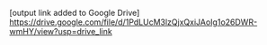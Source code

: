 [output link added to Google Drive]
https://drive.google.com/file/d/1PdLUcM3lzQjxQxiJAoIg1o26DWR-wmHY/view?usp=drive_link
